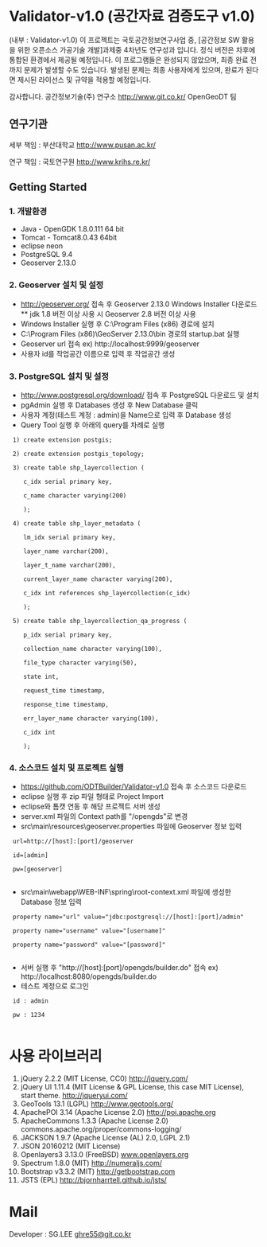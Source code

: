 
Validator-v1.0 (공간자료 검증도구 v1.0)
=======

(내부 : Validator-v1.0)
이 프로젝트는 국토공간정보연구사업 중, [공간정보 SW 활용을 위한 오픈소스 가공기술 개발]과제중 4차년도 연구성과 입니다.
정식 버전은 차후에 통합된 환경에서 제공될 예정입니다.
이 프로그램들은 완성되지 않았으며, 최종 완료 전 까지 문제가 발생할 수도 있습니다.
발생된 문제는 최종 사용자에게 있으며, 완료가 된다면 제시된 라이선스 및 규약을 적용할 예정입니다.

감사합니다.
공간정보기술(주) 연구소 <link>http://www.git.co.kr/
OpenGeoDT 팀

연구기관
---
세부 책임 : 부산대학교 <link>http://www.pusan.ac.kr/

연구 책임 : 국토연구원 <link>http://www.krihs.re.kr/


Getting Started
----
### 1. 개발환경 ###
- Java - OpenGDK 1.8.0.111 64 bit
- Tomcat - Tomcat8.0.43 64bit
- eclipse neon 
- PostgreSQL 9.4 
- Geoserver 2.13.0

### 2. Geoserver 설치 및 설정 ###
- http://geoserver.org/ 접속 후 Geoserver 2.13.0 Windows Installer 다운로드 
** jdk 1.8 버전 이상 사용 시 Geoserver 2.8 버전 이상 사용
- Windows Installer 실행 후  C:\Program Files (x86) 경로에 설치
- C:\Program Files (x86)\GeoServer 2.13.0\bin 경로의 startup.bat 실행
- Geoserver url 접속 ex) http://localhost:9999/geoserver
- 사용자 id를 작업공간 이름으로 입력 후 작업공간 생성

### 3. PostgreSQL 설치 및 설정 ###
- http://www.postgresql.org/download/ 접속 후 PostgreSQL 다운로드 및 설치
- pgAdmin 실행 후 Databases 생성 후 New Database 클릭 
- 사용자 계정(테스트 계정 : admin)을 Name으로 입력 후 Database 생성 
- Query Tool 실행 후 아래의 query를 차례로 실행
<pre><code> 1) create extension postgis;<br>
 2) create extension postgis_topology;<br> 
 3) create table shp_layercollection (<br>
    c_idx serial primary key,<br>
    c_name character varying(200)<br>
    );<br>
 4) create table shp_layer_metadata (<br>
    lm_idx serial primary key,<br>
    layer_name varchar(200),<br>
    layer_t_name varchar(200),<br>
    current_layer_name character varying(200),<br>
    c_idx int references shp_layercollection(c_idx)<br> 
    );<br>
 5) create table shp_layercollection_qa_progress (<br>
    p_idx serial primary key,<br>
    collection_name character varying(100),<br>
    file_type character varying(50),<br>
    state int,<br>
    request_time timestamp,<br> 
    response_time timestamp,<br> 
    err_layer_name character varying(100),<br>
    c_idx int<br>
    );</code></pre>

### 4. 소스코드 설치 및 프로젝트 실행 ###
- https://github.com/ODTBuilder/Validator-v1.0 접속 후 소스코드 다운로드
- eclipse 실행 후 zip 파일 형태로 Project Import
- eclipse와 톰캣 연동 후 해당 프로젝트 서버 생성
- server.xml 파일의 Context path를 "/opengds"로 변경
- src\main\resources\geoserver.properties 파일에 Geoserver 정보 입력
<pre><code> url=http://[host]:[port]/geoserver<br>
 id=[admin]<br>
 pw=[geoserver]<br> </code></pre>
- src\main\webapp\WEB-INF\spring\root-context.xml 파일에 생성한 Database 정보 입력
<pre><code> property name="url" value="jdbc:postgresql://[host]:[port]/admin" <br>
 property name="username" value="[username]" <br>
 property name="password" value="[password]" <br> </code></pre>
- 서버 실행 후 "http://[host]:[port]/opengds/builder.do" 접속 ex) http://localhost:8080/opengds/builder.do
- 테스트 계정으로 로그인
 <pre><code> id : admin<br>
 pw : 1234<br> </code></pre>
     
사용 라이브러리
=====

1. jQuery 2.2.2 (MIT License, CC0) http://jquery.com/
2. jQuery UI 1.11.4 (MIT License & GPL License, this case MIT License), start theme. http://jqueryui.com/
3. GeoTools 13.1 (LGPL) http://www.geotools.org/
4. ApachePOI 3.14 (Apache License 2.0) http://poi.apache.org
5. ApacheCommons 1.3.3 (Apache License 2.0) commons.apache.org/proper/commons-logging/
6. JACKSON 1.9.7 (Apache License (AL) 2.0, LGPL 2.1)
7. JSON 20160212 (MIT License)
8. Openlayers3 3.13.0 (FreeBSD) www.openlayers.org
9. Spectrum 1.8.0 (MIT) http://numeraljs.com/
10. Bootstrap v3.3.2 (MIT) http://getbootstrap.com
11. JSTS (EPL) http://bjornharrtell.github.io/jsts/

Mail
====
Developer : SG.LEE
ghre55@git.co.kr
